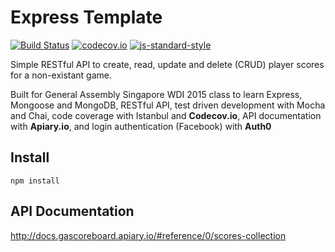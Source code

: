 # Express Template
[![Build Status](https://travis-ci.org/tongrhj/express-test.svg?branch=master)](https://travis-ci.org/tongrhj/express-test) [![codecov.io](https://codecov.io/github/tongrhj/express-test/coverage.svg?branch=master)](https://codecov.io/github/tongrhj/express-test?branch=master)
[![js-standard-style](https://img.shields.io/badge/code%20style-standard-green.svg?style=flat-square)](https://github.com/feross/standard)

Simple RESTful API to create, read, update and delete (CRUD) player scores for a non-existant game.

Built for General Assembly Singapore WDI 2015 class to learn Express, Mongoose and MongoDB, RESTful API, test driven development with Mocha and Chai, code coverage with Istanbul and **Codecov.io**, API documentation with **Apiary.io**, and login authentication (Facebook) with **Auth0**

## Install
```
npm install
```

## API Documentation

http://docs.gascoreboard.apiary.io/#reference/0/scores-collection
